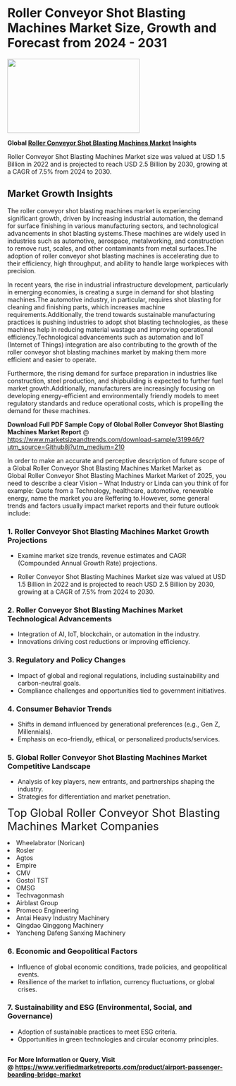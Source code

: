 <H1>Roller Conveyor Shot Blasting Machines Market Size, Growth and Forecast from 2024 - 2031</H1><img class="aligncenter size-medium wp-image-584254" src="https://thirdeyenews.in/wp-content/uploads/2024/09/Global-Market-Research-300x168.jpeg" alt="" width="300" height="168" /><p><strong>Global&nbsp;<a href="https://www.marketsizeandtrends.com/download-sample/319946/?utm_source=Github8j?utm_medium=210">Roller Conveyor Shot Blasting Machines Market</a> Insights</strong></p><p>Roller Conveyor Shot Blasting Machines Market size was valued at USD 1.5 Billion in 2022 and is projected to reach USD 2.5 Billion by 2030, growing at a CAGR of 7.5% from 2024 to 2030.</p><p><h2>Market Growth Insights</h2> <p>The roller conveyor shot blasting machines market is experiencing significant growth, driven by increasing industrial automation, the demand for surface finishing in various manufacturing sectors, and technological advancements in shot blasting systems.These machines are widely used in industries such as automotive, aerospace, metalworking, and construction to remove rust, scales, and other contaminants from metal surfaces.The adoption of roller conveyor shot blasting machines is accelerating due to their efficiency, high throughput, and ability to handle large workpieces with precision.</p> <p>In recent years, the rise in industrial infrastructure development, particularly in emerging economies, is creating a surge in demand for shot blasting machines.The automotive industry, in particular, requires shot blasting for cleaning and finishing parts, which increases machine requirements.Additionally, the trend towards sustainable manufacturing practices is pushing industries to adopt shot blasting technologies, as these machines help in reducing material wastage and improving operational efficiency.Technological advancements such as automation and IoT (Internet of Things) integration are also contributing to the growth of the roller conveyor shot blasting machines market by making them more efficient and easier to operate.</p> <p>Furthermore, the rising demand for surface preparation in industries like construction, steel production, and shipbuilding is expected to further fuel market growth.Additionally, manufacturers are increasingly focusing on developing energy-efficient and environmentally friendly models to meet regulatory standards and reduce operational costs, which is propelling the demand for these machines.</p> <p><span class=""><strong>Download Full PDF Sample Copy of Global Roller Conveyor Shot Blasting Machines Market Report</strong> @ <a href="https://www.marketsizeandtrends.com/download-sample/319946/?utm_source=Github8j?utm_medium=210" target="_blank">https://www.marketsizeandtrends.com/download-sample/319946/?utm_source=Github8j?utm_medium=210</a></span></p><p>In order to make an accurate and perceptive description of future scope of a Global&nbsp;Roller Conveyor Shot Blasting Machines Market Market as Global&nbsp;Roller Conveyor Shot Blasting Machines Market Market of 2025, you need to describe a clear Vision &ndash; What Industry or Linda can you think of for example: Quote from a Technology, healthcare, automotive, renewable energy, name the market you are Reffering to.However, some general trends and factors usually impact market reports and their future outlook include:</p><h3>1.&nbsp;<strong>Roller Conveyor Shot Blasting Machines Market Growth Projections</strong></h3><ul><li>Examine market size trends, revenue estimates and CAGR (Compounded Annual Growth Rate) projections.</li><li><p>Roller Conveyor Shot Blasting Machines Market size was valued at USD 1.5 Billion in 2022 and is projected to reach USD 2.5 Billion by 2030, growing at a CAGR of 7.5% from 2024 to 2030.</p></li></ul><h3>2.&nbsp;<strong>Roller Conveyor Shot Blasting Machines Market Technological Advancements</strong></h3><ul><li>Integration of AI, IoT, blockchain, or automation in the industry.</li><li>Innovations driving cost reductions or improving efficiency.</li></ul><h3>3.&nbsp;<strong>Regulatory and Policy Changes</strong></h3><ul><li>Impact of global and regional regulations, including sustainability and carbon-neutral goals.</li><li>Compliance challenges and opportunities tied to government initiatives.</li></ul><h3>4.&nbsp;<strong>Consumer Behavior Trends</strong></h3><ul><li>Shifts in demand influenced by generational preferences (e.g., Gen Z, Millennials).</li><li>Emphasis on eco-friendly, ethical, or personalized products/services.</li></ul><h3>5.&nbsp;<strong>Global Roller Conveyor Shot Blasting Machines Market Competitive Landscape</strong></h3><ul><li>Analysis of key players, new entrants, and partnerships shaping the industry.</li><li>Strategies for differentiation and market penetration.</li></ul><p data-pm-slice="1 1 []"><span style="color: inherit; font-family: inherit; font-size: 25px;">Top Global Roller Conveyor Shot Blasting Machines Market Companies</span></p><div class="" data-test-id=""><p><li>Wheelabrator (Norican)</li><li> Rosler</li><li> Agtos</li><li> Empire</li><li> CMV</li><li> Gostol TST</li><li> OMSG</li><li> Techvagonmash</li><li> Airblast Group</li><li> Promeco Engineering</li><li> Antai Heavy Industry Machinery</li><li> Qingdao Qinggong Machinery</li><li> Yancheng Dafeng Sanxing Machinery</li></p></div><h3>6.&nbsp;<strong>Economic and Geopolitical Factors</strong></h3><ul><li>Influence of global economic conditions, trade policies, and geopolitical events.</li><li>Resilience of the market to inflation, currency fluctuations, or global crises.</li></ul><h3>7.&nbsp;<strong>Sustainability and ESG (Environmental, Social, and Governance)</strong></h3><ul><li>Adoption of sustainable practices to meet ESG criteria.</li><li>Opportunities in green technologies and circular economy principles.</li></ul><h2><strong style="font-size: 14px;">For More Information or Query, Visit @&nbsp;</strong><a style="background-color: #ffffff; font-size: 14px;" href="https://www.marketsizeandtrends.com/report/roller-conveyor-shot-blasting-machines-market/" target="_blank">https://www.verifiedmarketreports.com/product/airport-passenger-boarding-bridge-market</a></h2>